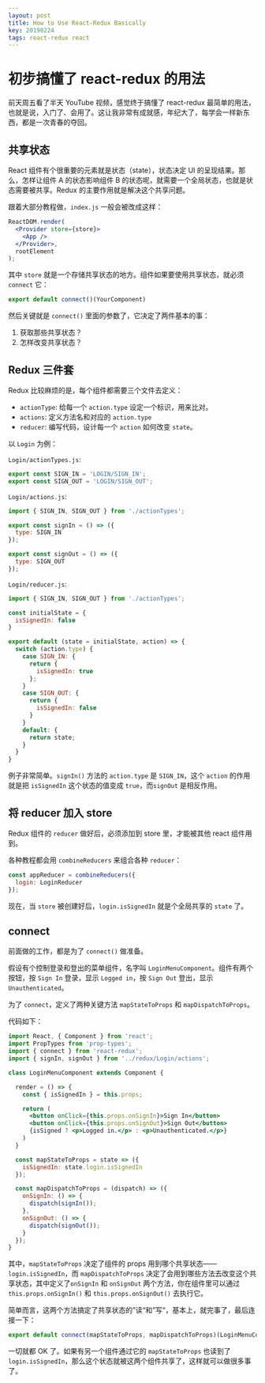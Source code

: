 ```yaml
---
layout: post
title: How to Use React-Redux Basically
key: 20190224
tags: react-redux react
---
```

# 初步搞懂了 react-redux 的用法

前天周五看了半天 YouTube 视频，感觉终于搞懂了 react-redux 最简单的用法，也就是说，入门了、会用了。这让我非常有成就感，年纪大了，每学会一样新东西，都是一次青春的夺回。

## 共享状态

React 组件有个很重要的元素就是状态（state），状态决定 UI 的呈现结果。那么，怎样让组件 A 的状态影响组件 B 的状态呢，就需要一个全局状态，也就是状态需要被共享。Redux 的主要作用就是解决这个共享问题。

<!--more-->

跟着大部分教程做，`index.js` 一般会被改成这样：

```jsx
ReactDOM.render(
  <Provider store={store}>
    <App />
  </Provider>,
  rootElement
);
```

其中 `store` 就是一个存储共享状态的地方。组件如果要使用共享状态，就必须 `connect` 它：

```jsx
export default connect()(YourComponent)
```

然后关键就是 `connect()` 里面的参数了，它决定了两件基本的事：

1. 获取那些共享状态？
2. 怎样改变共享状态？

## Redux 三件套

Redux 比较麻烦的是，每个组件都需要三个文件去定义：

- `actionType`: 给每一个 `action.type` 设定一个标识，用来比对。
- `actions`: 定义方法名和对应的 `action.type`
- `reducer`: 编写代码，设计每一个 `action` 如何改变 `state`。

以 `Login` 为例：

`Login/actionTypes.js`:

```js
export const SIGN_IN = 'LOGIN/SIGN_IN';
export const SIGN_OUT = 'LOGIN/SIGN_OUT';
```

`Login/actions.js`:

```js
import { SIGN_IN, SIGN_OUT } from './actionTypes';

export const signIn = () => ({
  type: SIGN_IN
});

export const signOut = () => ({
  type: SIGN_OUT
});
```

`Login/reducer.js`:

```js
import { SIGN_IN, SIGN_OUT } from './actionTypes';

const initialState = {
  isSignedIn: false
}

export default (state = initialState, action) => {
  switch (action.type) {
    case SIGN_IN: {
      return {
        isSignedIn: true
      };
    }
    case SIGN_OUT: {
      return {
        isSignedIn: false
      }
    }
    default: {
      return state;
    }
  }
}
```

例子非常简单。`signIn()` 方法的 `action.type` 是 `SIGN_IN`，这个 `action` 的作用就是把 `isSignedIn` 这个状态的值变成 `true`，而`signOut` 是相反作用。

## 将 reducer 加入 store

Redux 组件的 `reducer` 做好后，必须添加到 store 里，才能被其他 react 组件用到。

各种教程都会用 `combineReducers` 来组合各种 `reducer`：

```js
const appReducer = combineReducers({
  login: LoginReducer
});
```

现在，当 `store` 被创建好后，`login.isSignedIn` 就是个全局共享的 `state` 了。


## connect

前面做的工作，都是为了 `connect()` 做准备。

假设有个控制登录和登出的菜单组件，名字叫 `LoginMenuComponent`。组件有两个按钮，按 `Sign In` 登录，显示 `Logged in`，按 `Sign Out` 登出，显示 `Unauthenticated`。

为了 `connect`，定义了两种关键方法 `mapStateToProps` 和 `mapDispatchToProps`。

代码如下：

```jsx
import React, { Component } from 'react';
import PropTypes from 'prop-types';
import { connect } from 'react-redux';
import { signIn, signOut } from '../redux/Login/actions';

class LoginMenuComponent extends Component {

  render = () => {
    const { isSignedIn } = this.props;

    return (
      <button onClick={this.props.onSignIn}>Sign In</button>
      <button onClick={this.props.onSignOut}>Sign Out</button>
      {isSigned ? <p>Logged in.</p> : <p>Unauthenticated.</p>}
    )
  }

  const mapStateToProps = state => ({
    isSignedIn: state.login.isSignedIn
  });

  const mapDispatchToProps = (dispatch) => ({
    onSignIn: () => {
      dispatch(signIn());
    },
    onSignOut: () => {
      dispatch(signOut());
    }
  });
}
```

其中，`mapStateToProps` 决定了组件的 props 用到哪个共享状态——`login.isSignedIn`，而 `mapDispatchToProps` 决定了会用到哪些方法去改变这个共享状态，其中定义了`onSignIn` 和 `onSignOut` 两个方法，你在组件里可以通过 `this.props.onSignIn()` 和 `this.props.onSignOut()` 去执行它。

简单而言，这两个方法搞定了共享状态的”读“和”写“，基本上，就完事了，最后连接一下：

```jsx
export default connect(mapStateToProps, mapDispatchToProps)(LoginMenuComponent);
```

一切就都 OK 了。如果有另一个组件通过它的 `mapStateToProps` 也读到了 `login.isSignedIn`，那么这个状态就被这两个组件共享了，这样就可以做很多事了。

